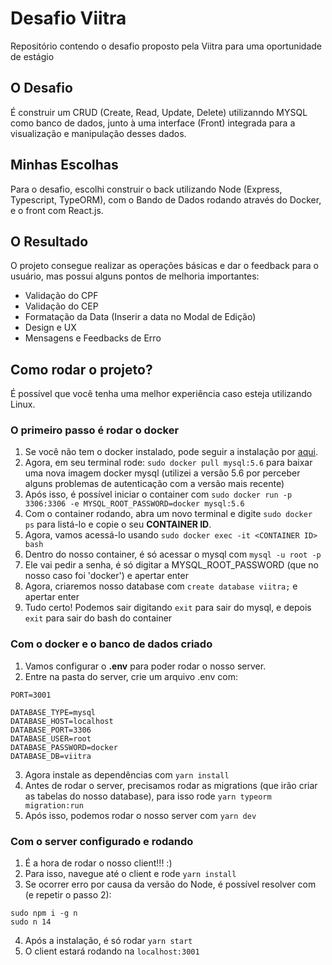 # Desafio Viitra
Repositório contendo o desafio proposto pela Viitra para uma oportunidade de estágio

## O Desafio
É construir um CRUD (Create, Read, Update, Delete) utilizanndo MYSQL como banco de dados, junto à uma interface (Front) integrada para a visualização e manipulação desses dados.

## Minhas Escolhas
Para o desafio, escolhi construir o back utilizando Node (Express, Typescript, TypeORM), com o Bando de Dados rodando através do Docker, e o front com React.js.

## O Resultado
O projeto consegue realizar as operações básicas e dar o feedback para o usuário, mas possui alguns pontos de melhoria importantes:
* Validação do CPF
* Validação do CEP
* Formatação da Data (Inserir a data no Modal de Edição)
* Design e UX
* Mensagens e Feedbacks de Erro

## Como rodar o projeto?
É possível que você tenha uma melhor experiência caso esteja utilizando Linux.

### O primeiro passo é rodar o docker
1. Se você não tem o docker instalado, pode seguir a instalação por [aqui](https://docs.docker.com/get-docker/).
2. Agora, em seu terminal rode: ```sudo docker pull mysql:5.6``` para baixar uma nova imagem docker mysql (utilizei a versão 5.6 por perceber alguns problemas de autenticação com a versão mais recente)
3. Após isso, é possível iniciar o container com ```sudo docker run -p 3306:3306 -e MYSQL_ROOT_PASSWORD=docker mysql:5.6```
4. Com o container rodando, abra um novo terminal e digite ```sudo docker ps``` para listá-lo e copie o seu **CONTAINER ID**.
5. Agora, vamos acessá-lo usando ```sudo docker exec -it <CONTAINER ID> bash```
6. Dentro do nosso container, é só acessar o mysql com ```mysql -u root -p```
7. Ele vai pedir a senha, é só digitar a MYSQL_ROOT_PASSWORD (que no nosso caso foi 'docker') e apertar enter
8. Agora, criaremos nosso database com ```create database viitra;``` e apertar enter
9. Tudo certo! Podemos sair digitando ```exit``` para sair do mysql, e depois ```exit``` para sair do bash do container

### Com o docker e o banco de dados criado
1. Vamos configurar o **.env** para poder rodar o nosso server. 
2. Entre na pasta do server, crie um arquivo .env com:
```
PORT=3001

DATABASE_TYPE=mysql
DATABASE_HOST=localhost
DATABASE_PORT=3306
DATABASE_USER=root
DATABASE_PASSWORD=docker
DATABASE_DB=viitra
```
3. Agora instale as dependências com ```yarn install```
4. Antes de rodar o server, precisamos rodar as migrations (que irão criar as tabelas do nosso database), para isso rode ```yarn typeorm migration:run```
5. Após isso, podemos rodar o nosso server com ```yarn dev```

### Com o server configurado e rodando
1. É a hora de rodar o nosso client!!! :)
2. Para isso, navegue até o client e rode ```yarn install```
3. Se ocorrer erro por causa da versão do Node, é possível resolver com (e repetir o passo 2):
```
sudo npm i -g n
sudo n 14
```
4. Após a instalação, é só rodar ```yarn start```
5. O client estará rodando na ```localhost:3001```
